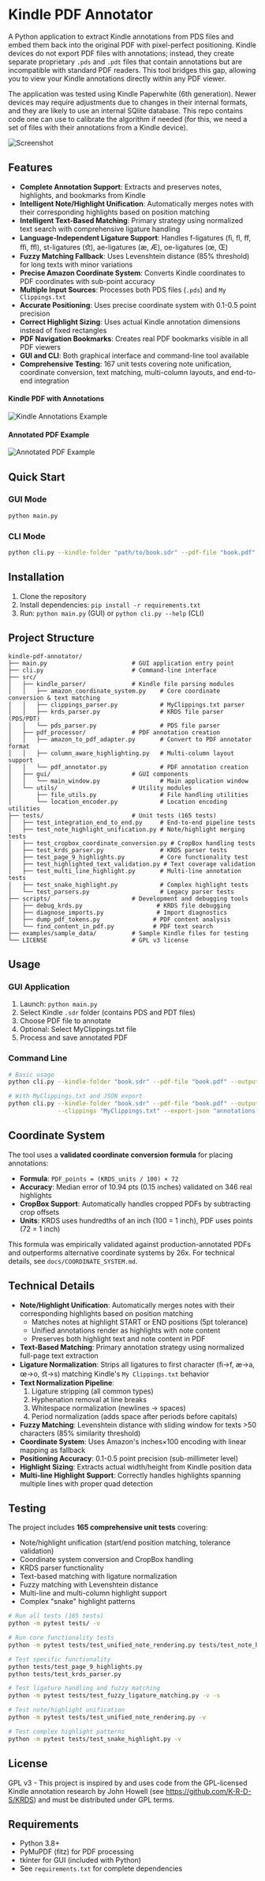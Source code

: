 # Kindle PDF Annotator

A Python application to extract Kindle annotations from PDS files and embed them back into the original PDF with pixel-perfect positioning. Kindle devices do not export PDF files with annotations; instead, they create separate proprietary `.pds` and `.pdt` files that contain annotations but are incompatible with standard PDF readers. This tool bridges this gap, allowing you to view your Kindle annotations directly within any PDF viewer.

The application was tested using Kindle Paperwhite (6th generation). Newer devices may require adjustments due to changes in their internal formats, and they are likely to use an internal SQlite database. This repo contains code one can use to calibrate the algorithm if needed (for this, we need a set of files with their annotations from a Kindle device).

![Screenshot](https://raw.githubusercontent.com/milekpl/kindle-pdf-annotator/main/screenshot.png)

## Features

- **Complete Annotation Support**: Extracts and preserves notes, highlights, and bookmarks from Kindle
- **Intelligent Note/Highlight Unification**: Automatically merges notes with their corresponding highlights based on position matching
- **Intelligent Text-Based Matching**: Primary strategy using normalized text search with comprehensive ligature handling
- **Language-Independent Ligature Support**: Handles f-ligatures (ﬁ, ﬂ, ﬀ, ﬃ, ﬄ), st-ligatures (ﬆ), ae-ligatures (æ, Æ), oe-ligatures (œ, Œ)
- **Fuzzy Matching Fallback**: Uses Levenshtein distance (85% threshold) for long texts with minor variations
- **Precise Amazon Coordinate System**: Converts Kindle coordinates to PDF coordinates with sub-point accuracy
- **Multiple Input Sources**: Processes both PDS files (`.pds`) and `My Clippings.txt` 
- **Accurate Positioning**: Uses precise coordinate system with 0.1-0.5 point precision
- **Correct Highlight Sizing**: Uses actual Kindle annotation dimensions instead of fixed rectangles
- **PDF Navigation Bookmarks**: Creates real PDF bookmarks visible in all PDF viewers
- **GUI and CLI**: Both graphical interface and command-line tool available
- **Comprehensive Testing**: 167 unit tests covering note unification, coordinate conversion, text matching, multi-column layouts, and end-to-end integration

#### Kindle PDF with Annotations

![Kindle Annotations Example](https://raw.githubusercontent.com/milekpl/kindle-pdf-annotator/main/screenshot_kindle.png)

#### Annotated PDF Example 

![Annotated PDF Example](https://raw.githubusercontent.com/milekpl/kindle-pdf-annotator/main/screenshot_pdf.png)

## Quick Start

### GUI Mode
```bash
python main.py
```

### CLI Mode
```bash
python cli.py --kindle-folder "path/to/book.sdr" --pdf-file "book.pdf" --output "annotated.pdf"
```

## Installation

1. Clone the repository
2. Install dependencies: `pip install -r requirements.txt`
3. Run: `python main.py` (GUI) or `python cli.py --help` (CLI)

## Project Structure

```
kindle-pdf-annotator/
├── main.py                        # GUI application entry point
├── cli.py                         # Command-line interface
├── src/
│   ├── kindle_parser/             # Kindle file parsing modules
│   │   ├── amazon_coordinate_system.py    # Core coordinate conversion & text matching
│   │   ├── clippings_parser.py            # MyClippings.txt parser
│   │   ├── krds_parser.py                 # KRDS file parser (PDS/PDT)
│   │   └── pds_parser.py                  # PDS file parser
│   ├── pdf_processor/             # PDF annotation creation
│   │   ├── amazon_to_pdf_adapter.py       # Convert to PDF annotator format
│   │   ├── column_aware_highlighting.py   # Multi-column layout support
│   │   └── pdf_annotator.py               # PDF annotation creation
│   ├── gui/                       # GUI components
│   │   └── main_window.py                 # Main application window
│   └── utils/                     # Utility modules
│       ├── file_utils.py                  # File handling utilities
│       └── location_encoder.py            # Location encoding utilities
├── tests/                         # Unit tests (165 tests)
│   ├── test_integration_end_to_end.py     # End-to-end pipeline tests
│   ├── test_note_highlight_unification.py # Note/highlight merging tests
│   ├── test_cropbox_coordinate_conversion.py # CropBox handling tests
│   ├── test_krds_parser.py                # KRDS parser tests
│   ├── test_page_9_highlights.py          # Core functionality test
│   ├── test_highlighted_text_validation.py # Text coverage validation
│   ├── test_multi_line_highlight.py       # Multi-line annotation tests
│   ├── test_snake_highlight.py            # Complex highlight tests
│   └── test_parsers.py                    # Legacy parser tests
├── scripts/                       # Development and debugging tools
│   ├── debug_krds.py                     # KRDS file debugging
│   ├── diagnose_imports.py               # Import diagnostics
│   ├── dump_pdf_tokens.py               # PDF content analysis
│   └── find_content_in_pdf.py           # PDF text search
├── examples/sample_data/          # Sample Kindle files for testing
└── LICENSE                        # GPL v3 license
```

## Usage

### GUI Application
1. Launch: `python main.py`
2. Select Kindle `.sdr` folder (contains PDS and PDT files)
3. Choose PDF file to annotate
4. Optional: Select MyClippings.txt file
5. Process and save annotated PDF

### Command Line
```bash
# Basic usage
python cli.py --kindle-folder "book.sdr" --pdf-file "book.pdf" --output "result.pdf"

# With MyClippings.txt and JSON export
python cli.py --kindle-folder "book.sdr" --pdf-file "book.pdf" --output "result.pdf" \
              --clippings "MyClippings.txt" --export-json "annotations.json" --verbose
```

## Coordinate System

The tool uses a **validated coordinate conversion formula** for placing annotations:

- **Formula**: `PDF_points = (KRDS_units / 100) × 72`
- **Accuracy**: Median error of 10.94 pts (0.15 inches) validated on 346 real highlights
- **CropBox Support**: Automatically handles cropped PDFs by subtracting crop offsets
- **Units**: KRDS uses hundredths of an inch (100 = 1 inch), PDF uses points (72 = 1 inch)

This formula was empirically validated against production-annotated PDFs and outperforms alternative coordinate systems by 26x. For technical details, see `docs/COORDINATE_SYSTEM.md`.

## Technical Details

- **Note/Highlight Unification**: Automatically merges notes with their corresponding highlights based on position matching
  - Matches notes at highlight START or END positions (5pt tolerance)
  - Unified annotations render as highlights with note content
  - Preserves both highlight text and note content in PDF
- **Text-Based Matching**: Primary annotation strategy using normalized full-page text extraction
- **Ligature Normalization**: Strips all ligatures to first character (ﬁ→f, æ→a, œ→o, ﬆ→s) matching Kindle's `My Clippings.txt` behavior
- **Text Normalization Pipeline**:
  1. Ligature stripping (all common types)
  2. Hyphenation removal at line breaks
  3. Whitespace normalization (newlines → spaces)
  4. Period normalization (adds space after periods before capitals)
- **Fuzzy Matching**: Levenshtein distance with sliding window for texts >50 characters (85% similarity threshold)
- **Coordinate System**: Uses Amazon's inches×100 encoding with linear mapping as fallback
- **Positioning Accuracy**: 0.1-0.5 point precision (sub-millimeter level)
- **Highlight Sizing**: Extracts actual width/height from Kindle position data
- **Multi-line Highlight Support**: Correctly handles highlights spanning multiple lines with proper quad detection

## Testing

The project includes **165 comprehensive unit tests** covering:
- Note/highlight unification (start/end position matching, tolerance validation)
- Coordinate system conversion and CropBox handling
- KRDS parser functionality
- Text-based matching with ligature normalization
- Fuzzy matching with Levenshtein distance
- Multi-line and multi-column highlight support
- Complex "snake" highlight patterns

```bash
# Run all tests (165 tests)
python -m pytest tests/ -v

# Run core functionality tests
python -m pytest tests/test_unified_note_rendering.py tests/test_note_highlight_unification.py tests/test_cropbox_coordinate_conversion.py -v

# Test specific functionality
python tests/test_page_9_highlights.py
python tests/test_krds_parser.py

# Test ligature handling and fuzzy matching
python -m pytest tests/test_fuzzy_ligature_matching.py -v -s

# Test note/highlight unification
python -m pytest tests/test_unified_note_rendering.py -v

# Test complex highlight patterns
python -m pytest tests/test_snake_highlight.py -v
```

## License

GPL v3 - This project is inspired by and uses code from the GPL-licensed Kindle annotation research by John Howell (see https://github.com/K-R-D-S/KRDS) and must be distributed under GPL terms.

## Requirements

- Python 3.8+
- PyMuPDF (fitz) for PDF processing
- tkinter for GUI (included with Python)
- See `requirements.txt` for complete dependencies
